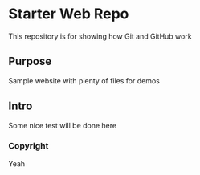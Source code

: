 # Starter Web Repo

This repository is for showing how Git and GitHub work

## Purpose

Sample website with plenty of files for demos

## Intro

Some nice test will be done here 

### Copyright
Yeah